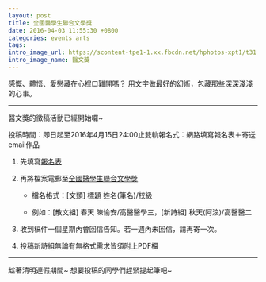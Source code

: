 ```yaml
---
layout: post
title: 全國醫學生聯合文學獎
date: 2016-04-03 11:55:30 +0800
categories: events arts
tags:
intro_image_url: https://scontent-tpe1-1.xx.fbcdn.net/hphotos-xpt1/t31.0-8/s960x960/12898262_1021835817891839_7241739712421761113_o.jpg
intro_image_name: 醫文獎
---
```

感慨、體悟、愛戀藏在心裡口難開嗎？
用文字做最好的幻術，包藏那些深深淺淺的心事。

---

醫文獎的徵稿活動已經開始囉~

投稿時間：即日起至2016年4月15日24:00止雙軌報名式：網路填寫報名表＋寄送email作品

1. 先填寫[報名表][報名表]
　

2. 再將檔案電郵至[全國醫學生聯合文學獎][醫文獎]

    - 檔名格式：[文類] 標題 姓名(筆名)/校級

    - 例如：[散文組] 春天 陳愉安/高醫醫學三，[新詩組] 秋天(阿浪)/高醫醫二

3. 收到稿件一個星期內會回信告知。若一週內未回信，請再寄一次。

4. 投稿新詩組無論有無格式需求皆須附上PDF檔

---

趁著清明連假期間~
想要投稿的同學們趕緊提起筆吧~

[報名表]:http://goo.gl/forms/5n6fF2pljv
[醫文獎]:mailto:medicineliterature@gmail.com
